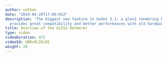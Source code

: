 ```yaml
---
author: nathan
date: "2019-04-29T17:00:01Z"
description: 'The biggest new feature in Godot 3.1: a gles2 rendering backend that
  provides great compatibility and better performances with old hardware.'
title: Overview of the GLES2 Renderer
type: video
videoDuration: 471
videoId: kBRvDLZXiOI
weight: 20
---
```


